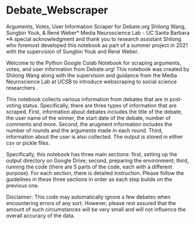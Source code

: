 # Debate_Webscraper
Arguments, Votes, User Information Scraper for Debate.org
Shilong Wang, Sungbin Youk, & René Weber*
Media Neuroscience Lab - UC Santa Barbara
*A special acknowledgment and thank you to research assistant Shilong who foremost developed this notebook as part of a summer project in 2021 with the supervision of Sungbin Youk and René Weber.


Welcome to the Python Google Colab Notebook for scraping arguments, votes, and user information from Debate.org! This notebook was created by Shilong Wang along with the supervision and guidance from the Media Neuroscience Lab at UCSB to introduce webscraping to social science researchers .

This notebook collects various information from debates that are in post-voting status. Specifically, there are three types of information that are scraped. First, information about debates includes the title of the debate, the user name of the winner, the start date of the debate, number of comments and more. Second, the arugment information includes the number of rounds and the arguments made in each round. Third, information about the user is also collected. The output is stored in either csv or pickle files.

Specifically, this notebook has three main sections: first, setting up the output directory on Google Drive; second, preparing the environment; third, running the code (there are 5 parts of the code, each with a different purpose). For each section, there is detailed instruction. Please follow the guidelines in these three sections in order as each step builds on the previous one.

Disclaimer: This code may automatically ignore a few debates when encountering errors of any sort. However, please rest assured that the amount of such circumstances will be very small and will not influence the overall accuracy of the data.
